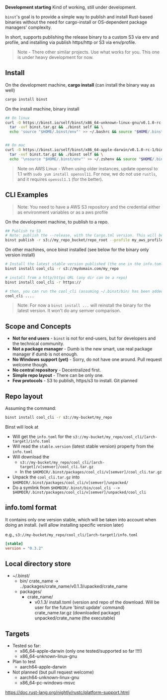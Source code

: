 
**Development starting** Kind of working, still under development. 

`binst`'s goal is to provide a simple way to publish and install Rust-based binaries without the need for cargo-install or OS-dependent package managers' complexity. 

In short, supports publishing the release binary to a custom S3 via env and profile, and installing via publish https/http or S3 via env/profile. 

> Note - There other similar projects. Use what works for you. This one is under heavy development for now.


## Install 

On the development machine, **cargo install** (can install the binary way as well)

```sh 
cargo install binst
```

On the install machine, binary install

```sh
## On linux 
curl -O https://binst.io/self/binst/x86_64-unknown-linux-gnu/v0.1.0-rc-1/binst.tar.gz && \
  tar -xvf binst.tar.gz && ./binst self && \
  echo 'source "$HOME/.binst/env"' >> ~/.bashrc && source "$HOME/.binst/env" 


## On mac 
curl -O https://binst.io/self/binst/x86_64-apple-darwin/v0.1.0-rc-1/binst.tar.gz && \
  tar -xvf binst.tar.gz && ./binst self && \
  echo '\nsource "$HOME/.binst/env"' >> ~/.zshenv && source "$HOME/.binst/env"
```

> Note on AWS Linux - When using older instances, update openssl to 1.1 with `sudo yum install openssl11`. For now, we do not use `rustls`, and it requires `openssl1.1` (for the better).


## CLI Examples

> Note: You need to have a AWS S3 repository and the credential either as environment variables or as a aws profile

On the development machine, to publish to a repo.

```sh
## Publish to S3 
# Note: publish the --release, with the Cargo.tml version. This will become the latest stable version
binst publish -r s3://my_repo_bucket/repo_root --profile my_aws_profile
```

On other machines, once binst installed (see below for the binary only version install)

```sh
# Install the latest stable version published (the one in the info.toml)
binst install cool_cli -r s3://mydomain.com/my_repo 

# install from a http/https URL (any dir can be a repo)
binst install cool_cli -r https://

# then, you can run the cool_cli (assuming ~/.binst/bin/ has been added to the PATH)
cool_cli ....

```

> Note: For now a `binst install ...` will reinstall the binary for the latest version. It won't do any semver comparison. 

## Scope and Concepts

- **Not for end users** - `binst` is not for end-users, but for developers and the technical community.
- **Not a package manager** - Dumb is the new smart, use real package manager if dumb is not enough.
- **No Windows support (yet)** - Sorry, do not have one around. Pull request welcome though.
- **No central repository** - Decentralized first.
- **Simple repo layout** - There can be only one.
- **Few protocols** - S3 to publish, https/s3 to install. Git planned


## Repo layout

Assuming the command:

```sh
binst install cool_cli -r s3://my-bucket/my_repo
```

Binst will look at
- Will get the `info.toml` for the `s3://my-bucket/my_repo/cool_cli/[arch-target]/info.toml`
- Will read the `stable.version` (latest stable version) property from the `info.toml`
- Will download the 
  - `s3://my-bucket/my_repo/cool_cli/[arch-target]/v[semver]/cool_cli.tar.gz`
  - In the `$HOMDIR/.binst/packages/cool_cli/v[semver]/cool_cli.tar.gz`
- Unpack the `cool_cli.tar.gz` into `$HOMDIR/.binst/packages/cool_cli/v[semver]/unpacked/`
- Do a symlink from `$HOMDIR/.binst/bin/cool_cli --> $HOMDIR/.binst/packages/cool_cli/v[semver]/unpacked/cool_cli`



## info.toml format

It contains only one version stable, which will be taken into account when doing an install. 
(will allow installing specific version later)

e.g., `s3://my-bucket/my_repo/cool_cli/[arch-target]/info.toml`
```toml
[stable] 
version = "0.3.2"
```

## Local directory store

- ~/.binst/
    - bin/
        crate_name -> ../packages/crate_name/v0.1.3/upacked/crate_name
    - packages/
        - crate_name/
            - v0.1.3/
                install.toml (version and repo of the download. Will be user for the future 'binst update' command)
                crate_name.tar.gz (downloaded package)
                unpacked/crate_name (the executable)


## Targets

- Tested so far:
    - x86_64-apple-darwin (only one tested/supported so far !!!!)
    - x86_64-unknown-linux-gnu
- Plan to test
    - aarch64-apple-darwin
- Not planned (but pull request welcome)
    - aarch64-unknown-linux-gnu
    - x86_64-pc-windows-msvc


https://doc.rust-lang.org/nightly/rustc/platform-support.html

